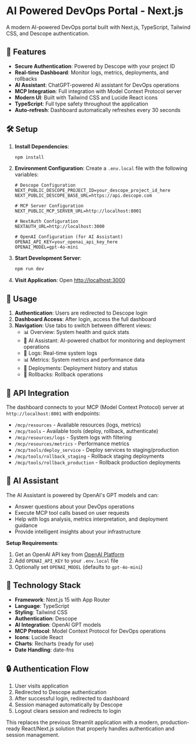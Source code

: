 # AI Powered DevOps Portal - Next.js

A modern AI-powered DevOps portal built with Next.js, TypeScript, Tailwind CSS, and Descope authentication.

## 🚀 Features

- **Secure Authentication**: Powered by Descope with your project ID
- **Real-time Dashboard**: Monitor logs, metrics, deployments, and rollbacks
- **AI Assistant**: ChatGPT-powered AI assistant for DevOps operations
- **MCP Integration**: Full integration with Model Context Protocol server
- **Modern UI**: Built with Tailwind CSS and Lucide React icons
- **TypeScript**: Full type safety throughout the application
- **Auto-refresh**: Dashboard automatically refreshes every 30 seconds

## 🛠️ Setup

1. **Install Dependencies**:
   ```bash
   npm install
   ```

2. **Environment Configuration**:
   Create a `.env.local` file with the following variables:
   ```
   # Descope Configuration
   NEXT_PUBLIC_DESCOPE_PROJECT_ID=your_descope_project_id_here
   NEXT_PUBLIC_DESCOPE_BASE_URL=https://api.descope.com
   
   # MCP Server Configuration
   NEXT_PUBLIC_MCP_SERVER_URL=http://localhost:8001
   
   # NextAuth Configuration
   NEXTAUTH_URL=http://localhost:3000
   
   # OpenAI Configuration (for AI Assistant)
   OPENAI_API_KEY=your_openai_api_key_here
   OPENAI_MODEL=gpt-4o-mini
   ```

3. **Start Development Server**:
   ```bash
   npm run dev
   ```

4. **Visit Application**:
   Open [http://localhost:3000](http://localhost:3000)

## 📱 Usage

1. **Authentication**: Users are redirected to Descope login
2. **Dashboard Access**: After login, access the full dashboard
3. **Navigation**: Use tabs to switch between different views:
   - 📊 Overview: System health and quick stats
   - 🤖 AI Assistant: AI-powered chatbot for monitoring and deployment operations
   - 📝 Logs: Real-time system logs
   - 📊 Metrics: System metrics and performance data
   - 🚀 Deployments: Deployment history and status
   - 🔄 Rollbacks: Rollback operations

## 🔧 API Integration

The dashboard connects to your MCP (Model Context Protocol) server at `http://localhost:8001` with endpoints:
- `/mcp/resources` - Available resources (logs, metrics)
- `/mcp/tools` - Available tools (deploy, rollback, authenticate)
- `/mcp/resources/logs` - System logs with filtering
- `/mcp/resources/metrics` - Performance metrics
- `/mcp/tools/deploy_service` - Deploy services to staging/production
- `/mcp/tools/rollback_staging` - Rollback staging deployments
- `/mcp/tools/rollback_production` - Rollback production deployments

## 🤖 AI Assistant

The AI Assistant is powered by OpenAI's GPT models and can:
- Answer questions about your DevOps operations
- Execute MCP tool calls based on user requests
- Help with logs analysis, metrics interpretation, and deployment guidance
- Provide intelligent insights about your infrastructure

**Setup Requirements**:
1. Get an OpenAI API key from [OpenAI Platform](https://platform.openai.com/api-keys)
2. Add `OPENAI_API_KEY` to your `.env.local` file
3. Optionally set `OPENAI_MODEL` (defaults to `gpt-4o-mini`)

## 🎨 Technology Stack

- **Framework**: Next.js 15 with App Router
- **Language**: TypeScript
- **Styling**: Tailwind CSS
- **Authentication**: Descope
- **AI Integration**: OpenAI GPT models
- **MCP Protocol**: Model Context Protocol for DevOps operations
- **Icons**: Lucide React
- **Charts**: Recharts (ready for use)
- **Date Handling**: date-fns

## 🔒 Authentication Flow

1. User visits application
2. Redirected to Descope authentication
3. After successful login, redirected to dashboard
4. Session managed automatically by Descope
5. Logout clears session and redirects to login

This replaces the previous Streamlit application with a modern, production-ready React/Next.js solution that properly handles authentication and session management.
